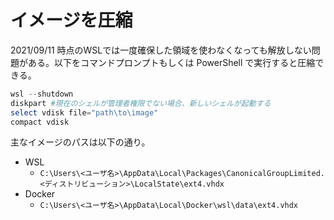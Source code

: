 # イメージを圧縮

2021/09/11 時点のWSLでは一度確保した領域を使わなくなっても解放しない問題がある。以下をコマンドプロンプトもしくは PowerShell で実行すると圧縮できる。

```powershell
wsl --shutdown
diskpart #現在のシェルが管理者権限でない場合、新しいシェルが起動する
select vdisk file="path\to\image"
compact vdisk
```

主なイメージのパスは以下の通り。

- WSL
    - `C:\Users\<ユーザ名>\AppData\Local\Packages\CanonicalGroupLimited.<ディストリビューション>\LocalState\ext4.vhdx`
- Docker
    - `C:\Users\<ユーザ名>\AppData\Local\Docker\wsl\data\ext4.vhdx`
